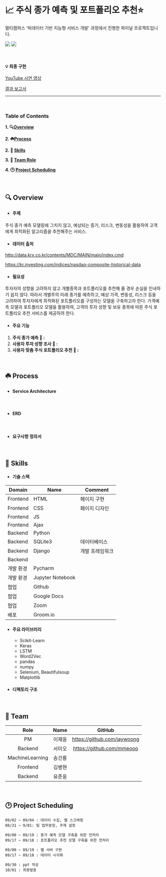 # :chart_with_upwards_trend: 주식 종가 예측 및 포트폴리오 추천:star:

멀티캠퍼스  '빅데이터 기반 지능형 서비스 개발'  과정에서 진행한 파이널 프로젝트입니다.

<img src="https://img.shields.io/static/v1?label=MultiCampus&message=2조&color=olive">	<img src="https://img.shields.io/static/v1?label=Domain&message=Bigdata&color=blueviolet">

<br>

#### **:bulb: 최종 구현**

[YouTube 시연 영상](url첨부)

[결과 보고서]()

---

<br>

### Table of Contents

**1. :mag:[Overview](#idx1)**

**2.  :shamrock:[Process](idx2)**

**2. :book: [Skills](#idx2)**

**3. :dancers: [Team Role](#idx3)**

**4. :clock2: [Project Scheduling](#idx4)**



<br>

## :mag: Overview <a id="idx1"></a> 

- #### **주제**

주식 종가 예측 모델링에 그치지 않고, 예상되는 종가, 리스크, 변동성을 활용하여 고객에게 최적화된 알고리즘을 추천해주는 서비스. 



- #### **데이터 출처**

http://data.krx.co.kr/contents/MDC/MAIN/main/index.cmd

https://kr.investing.com/indices/nasdaq-composite-historical-data



- #### **필요성** 

투자자의 성향을 고려하지 않고 개별종목과 포트폴리오를 추천해 줄 경우  손실을 인내하기 쉽지 않다.  따라서 개별주의 미래 종가를 예측하고,  예상 가격, 변동성, 리스크 등을 고려하여 투자자에게 최적화된 포트폴리오를 구성하는 모델을 구축하고자 한다. 가격예측 모델과 포트폴리오 모델을 활용하여,  고객의 투자 성향 및 보유 종목에 따른 주식 포트폴리오 추천 서비스를 제공하려 한다.



- #### 주요 기능

1. **주식 종가 예측 :seedling: :**
2. **사용자 투자 성향 조사 :eyes: :**
3. **사용자 맞춤 주식 포트폴리오 추천 :gift: :** 



<br>

##  :shamrock: Process <a id= 'idx2'></a>

- #### Service Architecture

  <br>

- #### ERD

  <br>

- #### 요구사항 정의서



<br>

 ## :book: Skills <a id="idx3"></a>

- #### 기술 스택

| Domain    | Name             | Comment         |
| --------- | ---------------- | --------------- |
| Frontend  | HTML             | 페이지 구현     |
| Frontend  | CSS              | 페이지 디자인   |
| Frontend  | JS               |                 |
| Frontend  | Ajax             |                 |
| Backend   | Python           |                 |
| Backend   | SQLite3          | 데이터베이스    |
| Backend   | Django           | 개발 프레임워크 |
| Backend   |                  |                 |
| 개발 환경 | Pycharm          |                 |
| 개발 환경 | Jupyter Notebook |                 |
| 협업      | Github           |                 |
| 협업      | Google Docs      |                 |
| 협업      | Zoom             |                 |
| 배포      | Groom.io         |                 |



- #### 주요 라이브러리

  - Scikit-Learn
  - Keras
  - LSTM
  - Word2Vec
  - pandas
  - numpy
  - Selenium, Beautifulsoup
  - Matplotlib



- #### 디렉토리 구조





<br>

## :dancers: Team  <a id="idx4"></a>

|       Role       |  Name  |          GitHub           |
| :--------------: | :----: | :-----------------------: |
|        PM        | 이재웅 | https://github.com/jaywoong |
|     Backend     | 서미오 | https://github.com/mmeooo |
| MachineLearning | 송건룡 |                           |
|    Frontend     | 김병현 |                           |
|     Backend     | 유준웅 |                           |



<br>

## :clock2: Project Scheduling <a id="idx5"></a>

```
09/02 ~ 09/04 : 데이터 수집, 웹 스크래핑
08/31 ~ 9/01: 팀 업무분장, 주제 설정

09/00 ~ 09/19 : 종가 예측 모델 구축을 위한 전처리
09/17 ~ 09/18 : 포트폴리오 추천 모델 구축을 위한 전처리

09/00 ~ 09/19 : 웹 서버 구현
09/17 ~ 09/18 : 데이터 시각화

09/30 : ppt 작성
10/01 : 최종발표
```





